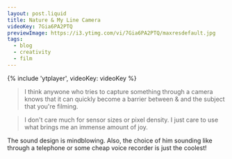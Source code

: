 ```yaml
---
layout: post.liquid
title: Nature & My Line Camera
videoKey: 7Gia6PA2PTQ
previewImage: https://i3.ytimg.com/vi/7Gia6PA2PTQ/maxresdefault.jpg
tags:
  - blog
  - creativity
  - film
---
```


{% include 'ytplayer', videoKey: videoKey %}

> I think anywone who tries to capture something through a camera knows that it can quickly become a barrier between & and the subject that you're filming.

> I don't care much for sensor sizes or pixel density. I just care to use what brings me an immense amount of joy.

The sound design is mindblowing. Also, the choice of him sounding like through a telephone or some cheap
voice recorder is just the coolest!

